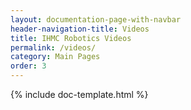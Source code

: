 ```yaml
---
layout: documentation-page-with-navbar
header-navigation-title: Videos
title: IHMC Robotics Videos
permalink: /videos/
category: Main Pages
order: 3
---
```

{% include doc-template.html %}